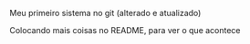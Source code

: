Meu primeiro sistema no git (alterado e atualizado)

Colocando mais coisas no README, para ver o que acontece
